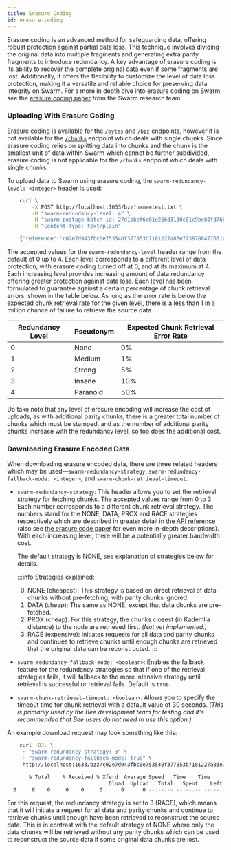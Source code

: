 ```yaml
---
title: Erasure Coding
id: erasure-coding
---
```


Erasure coding is an advanced method for safeguarding data, offering robust protection against partial data loss. This technique involves dividing the original data into multiple fragments and generating extra parity fragments to introduce redundancy. A key advantage of erasure coding is its ability to recover the complete original data even if some fragments are lost. Additionally, it offers the flexibility to customize the level of data loss protection, making it a versatile and reliable choice for preserving data integrity on Swarm. For a more in depth dive into erasure coding on Swarm, see the [erasure coding paper](https://papers.ethswarm.org/p/erasure/) from the Swarm research team. 

### Uploading With Erasure Coding

Erasure coding is available for the [`/bytes`](/api/#tag/Bytes) and [`/bzz`](/api/#tag/BZZ) endpoints, however it is not available for the [`/chunks`](/api/#tag/Chunk) endpoint which deals with single chunks. Since erasure coding relies on splitting data into chunks and the chunk is the smallest unit of data within Swarm which cannot be further subdivided, erasure coding is not applicable for the `/chunks` endpoint which deals with single chunks.

To upload data to Swarm using erasure coding, the `swarm-redundancy-level: <integer>` header is used:

```bash
    curl \
        -X POST http://localhost:1633/bzz?name=test.txt \
        -H "swarm-redundancy-level: 4" \
        -H "swarm-postage-batch-id: 27d1bbef6c01e266d3130c01c9be60fd76b4a69d6f8ea6291548e1644bcf9001" \
        -H "Content-Type: text/plain" 

    {"reference":"c02e7d943fbc0e753540f377853b7181227a83e773870847765143681511c97d"}
```

The accepted values for the `swarm-redundancy-level` header range from the default of 0 up to 4. Each level corresponds to a different level of data protection, with erasure coding turned off at 0, and at its maximum at 4. Each increasing level provides increasing amount of data redundancy offering greater protection against data loss. Each level has been formulated to guarantee against a certain percentage of chunk retrieval errors, shown in the table below. As long as the error rate is below the expected chunk retrieval rate for the given level, there is a less than 1 in a million chance of failure to retrieve the source data.

| Redundancy Level | Pseudonym | Expected Chunk Retrieval Error Rate |
| ---------------- | --------- | ----------------------------------- |
| 0                | None      | 0%                                  |
| 1                | Medium    | 1%                                  |
| 2                | Strong    | 5%                                  |
| 3                | Insane    | 10%                                 |
| 4                | Paranoid  | 50%                                 |

Do take note that any level of erasure encoding will increase the cost of uploads, as with additional parity chunks, there is a greater total number of chunks which must be stamped, and as the number of additional parity chunks increase with the redundancy level, so too does the additional cost.

### Downloading Erasure Encoded Data

When downloading erasure encoded data, there are three related headers which may be used—`swarm-redundancy-strategy`, `swarm-redundancy-fallback-mode: <integer>`, and `swarm-chunk-retrieval-timeout`. 

* `swarm-redundancy-strategy`:  This header allows you to set the retrieval strategy for fetching chunks. The accepted values range from 0 to 3. Each number corresponds to a different chunk retrieval strategy. The numbers stand for the NONE, DATA, PROX and RACE strategies respectively which are described in greater detail in [the API reference](/api/#tag/BZZ) (also see [the erasure code paper](https://papers.ethswarm.org/p/erasure/) for even more in-depth descriptions).  With each increasing level, there will be a potentially greater bandwidth cost. 

    The default strategy is NONE, see explanation of strategies below for details.

    :::info
    Strategies explained:

    0. NONE (cheapest): This strategy is based on direct retrieval of data chunks without pre-fetching, with parity chunks ignored. 
    1. DATA (cheap): The same as NONE, except that data chunks are pre-fetched.
    2. PROX (cheap): For this strategy, the chunks closest (in Kademlia distance) to the node are retrieved first. *(Not yet implemented.)*
    3. RACE (expensive): Initiates requests for all data and parity chunks and continues to retrieve chunks until enough chunks are retrieved that the original data can be reconstructed. 
    :::

* `swarm-redundancy-fallback-mode: <boolean>`: Enables the fallback feature for the redundancy strategies so that if one of the retrieval strategies fails, it will fallback to the more intensive strategy until retrieval is successful or retrieval fails. Default is `true`.

* `swarm-chunk-retrieval-timeout: <boolean>`: Allows you to specify the timeout time for chunk retrieval with a default value of 30 seconds. *(This is primarily used by the Bee development team for testing and it's recommended that Bee users do not need to use this option.)*

An example download request may look something like this:

```bash
    curl -OJL \
    -H "swarm-redundancy-strategy: 3" \
    -H "swarm-redundancy-fallback-mode: true" \
     http://localhost:1633/bzz/c02e7d943fbc0e753540f377853b7181227a83e773870847765143681511c97d/

       % Total    % Received % Xferd  Average Speed   Time    Time     Time  Current
                                 Dload  Upload   Total   Spent    Left  Speed
  0     0    0     0    0     0      0      0 --:--:-- --:--:-- --:--:--     0
```

For this request, the redundancy strategy is set to 3 (RACE), which means that it will initiate a request for all data and parity chunks and continue to retrieve chunks until enough have been retrieved to reconstruct the source data. This is in contrast with the default strategy of NONE where only the data chunks will be retrieved without any parity chunks which can be used to reconstruct the source data if some original data chunks are lost. 